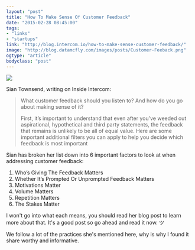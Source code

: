 ```yaml
---
layout: "post"
title: "How To Make Sense Of Customer Feedback"
date: "2015-02-28 08:45:00"
tags: 
- "links"
- "startups"
link: "http://blog.intercom.io/how-to-make-sense-customer-feedback/"
image: "http://blog.datamcfly.com/images/posts/Customer-Feeback.png"
ogtype: "article"
bodyclass: "post"
---
```


<div><div class="image splash">
	<img src="http://blog.datamcfly.com/images/posts/Customer-Feeback.png" />
</div></div>

Sian Townsend, writing on Inside Intercom:

> What customer feedback should you listen to? And how do you go about making sense of it?
> 
> First, it’s important to understand that even after you’ve weeded out aspirational, hypothetical and third party statements, the feedback that remains is unlikely to be all of equal value. Here are some important additional filters you can apply to help you decide which feedback is most important

Sian has broken her list down into 6 important factors to look at when addressing customer feedback:

1. Who’s Giving The Feedback Matters
2. Whether It’s Prompted Or Unprompted Feedback Matters
3. Motivations Matter
4. Volume Matters
5. Repetition Matters
6. The Stakes Matter

I won't go into what each means, you should read her blog post to learn more about that. It's a good post so go ahead and read it now.  ツ

We follow a lot of the practices she's mentioned here, why is why I found it share worthy and informative.